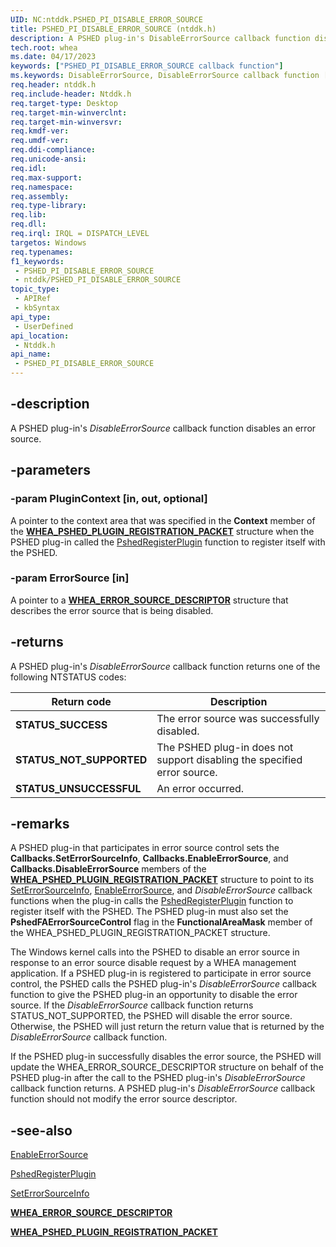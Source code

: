 ```yaml
---
UID: NC:ntddk.PSHED_PI_DISABLE_ERROR_SOURCE
title: PSHED_PI_DISABLE_ERROR_SOURCE (ntddk.h)
description: A PSHED plug-in's DisableErrorSource callback function disables an error source.
tech.root: whea
ms.date: 04/17/2023
keywords: ["PSHED_PI_DISABLE_ERROR_SOURCE callback function"]
ms.keywords: DisableErrorSource, DisableErrorSource callback function [WHEA Drivers and Applications], PSHED_PI_DISABLE_ERROR_SOURCE, PSHED_PI_DISABLE_ERROR_SOURCE callback, ntddk/DisableErrorSource, whea.disableerrorsource, whearef_41df46d2-6f6e-47aa-8296-cdc9223a9f26.xml
req.header: ntddk.h
req.include-header: Ntddk.h
req.target-type: Desktop
req.target-min-winverclnt:
req.target-min-winversvr: 
req.kmdf-ver: 
req.umdf-ver: 
req.ddi-compliance: 
req.unicode-ansi: 
req.idl: 
req.max-support: 
req.namespace: 
req.assembly: 
req.type-library: 
req.lib: 
req.dll: 
req.irql: IRQL = DISPATCH_LEVEL
targetos: Windows
req.typenames: 
f1_keywords:
 - PSHED_PI_DISABLE_ERROR_SOURCE
 - ntddk/PSHED_PI_DISABLE_ERROR_SOURCE
topic_type:
 - APIRef
 - kbSyntax
api_type:
 - UserDefined
api_location:
 - Ntddk.h
api_name:
 - PSHED_PI_DISABLE_ERROR_SOURCE
---
```


## -description

A PSHED plug-in's *DisableErrorSource* callback function disables an error source.

## -parameters

### -param PluginContext [in, out, optional]

A pointer to the context area that was specified in the **Context** member of the [**WHEA_PSHED_PLUGIN_REGISTRATION_PACKET**](/windows-hardware/drivers/ddi/ntddk/ns-ntddk-_whea_pshed_plugin_registration_packet) structure when the PSHED plug-in called the [PshedRegisterPlugin](/windows-hardware/drivers/ddi/ntddk/nf-ntddk-pshedregisterplugin) function to register itself with the PSHED.

### -param ErrorSource [in]

A pointer to a [**WHEA_ERROR_SOURCE_DESCRIPTOR**](/windows-hardware/drivers/ddi/ntddk/ns-ntddk-_whea_error_source_descriptor) structure that describes the error source that is being disabled.

## -returns

A PSHED plug-in's *DisableErrorSource* callback function returns one of the following NTSTATUS codes:

| Return code | Description |
|--|--|
| **STATUS_SUCCESS** | The error source was successfully disabled. |
| **STATUS_NOT_SUPPORTED** | The PSHED plug-in does not support disabling the specified error source. |
| **STATUS_UNSUCCESSFUL** | An error occurred. |

## -remarks

A PSHED plug-in that participates in error source control sets the **Callbacks.SetErrorSourceInfo**, **Callbacks.EnableErrorSource**, and **Callbacks.DisableErrorSource** members of the [**WHEA_PSHED_PLUGIN_REGISTRATION_PACKET**](/windows-hardware/drivers/ddi/ntddk/ns-ntddk-_whea_pshed_plugin_registration_packet) structure to point to its [SetErrorSourceInfo](/windows-hardware/drivers/ddi/ntddk/nc-ntddk-pshed_pi_set_error_source_info), [EnableErrorSource](/windows-hardware/drivers/ddi/ntddk/nc-ntddk-pshed_pi_enable_error_source), and *DisableErrorSource* callback functions when the plug-in calls the [PshedRegisterPlugin](/windows-hardware/drivers/ddi/ntddk/nf-ntddk-pshedregisterplugin) function to register itself with the PSHED. The PSHED plug-in must also set the **PshedFAErrorSourceControl** flag in the **FunctionalAreaMask** member of the WHEA_PSHED_PLUGIN_REGISTRATION_PACKET structure.

The Windows kernel calls into the PSHED to disable an error source in response to an error source disable request by a WHEA management application. If a PSHED plug-in is registered to participate in error source control, the PSHED calls the PSHED plug-in's *DisableErrorSource* callback function to give the PSHED plug-in an opportunity to disable the error source. If the *DisableErrorSource* callback function returns STATUS_NOT_SUPPORTED, the PSHED will disable the error source. Otherwise, the PSHED will just return the return value that is returned by the *DisableErrorSource* callback function.

If the PSHED plug-in successfully disables the error source, the PSHED will update the WHEA_ERROR_SOURCE_DESCRIPTOR structure on behalf of the PSHED plug-in after the call to the PSHED plug-in's *DisableErrorSource* callback function returns. A PSHED plug-in's *DisableErrorSource* callback function should not modify the error source descriptor.

## -see-also

[EnableErrorSource](/windows-hardware/drivers/ddi/ntddk/nc-ntddk-pshed_pi_enable_error_source)

[PshedRegisterPlugin](/windows-hardware/drivers/ddi/ntddk/nf-ntddk-pshedregisterplugin)

[SetErrorSourceInfo](/windows-hardware/drivers/ddi/ntddk/nc-ntddk-pshed_pi_set_error_source_info)

[**WHEA_ERROR_SOURCE_DESCRIPTOR**](/windows-hardware/drivers/ddi/ntddk/ns-ntddk-_whea_error_source_descriptor)

[**WHEA_PSHED_PLUGIN_REGISTRATION_PACKET**](/windows-hardware/drivers/ddi/ntddk/ns-ntddk-_whea_pshed_plugin_registration_packet)

